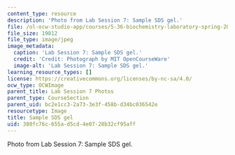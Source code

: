 ```yaml
---
content_type: resource
description: 'Photo from Lab Session 7: Sample SDS gel.'
file: /ol-ocw-studio-app/courses/5-36-biochemistry-laboratory-spring-2009/380fc76c655ad5cd4e0728b32cf95aff_Lab7_5.jpg
file_size: 19812
file_type: image/jpeg
image_metadata:
  caption: 'Lab Session 7: Sample SDS gel.'
  credit: 'Credit: Photograph by MIT OpenCourseWare'
  image-alt: 'Lab Session 7: Sample SDS gel.'
learning_resource_types: []
license: https://creativecommons.org/licenses/by-nc-sa/4.0/
ocw_type: OCWImage
parent_title: Lab Session 7 Photos
parent_type: CourseSection
parent_uid: bc2e1cc3-2a73-3e3f-458b-d34bc036542e
resourcetype: Image
title: Sample SDS gel
uid: 380fc76c-655a-d5cd-4e07-28b32cf95aff
---
```

Photo from Lab Session 7: Sample SDS gel.